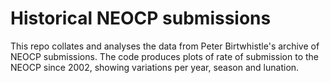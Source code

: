 # Historical NEOCP submissions

This repo collates and analyses the data from Peter Birtwhistle's archive of NEOCP submissions. The code produces plots of rate of submission to the NEOCP since 2002, showing variations per year, season and lunation.